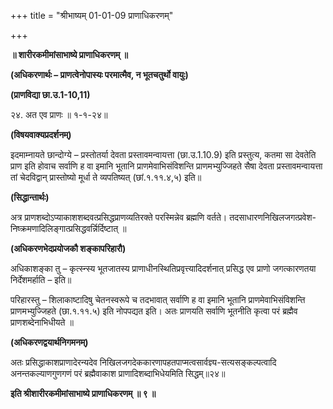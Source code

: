 +++
title = "श्रीभाष्यम् 01-01-09 प्राणाधिकरणम्"

+++


**॥ शारीरकमीमांसाभाष्ये प्राणाधिकरणम् ॥**

**(अधिकरणार्थः – प्राणत्वेनोपास्यः परमात्मैव, न भूतचतुर्थो वायुः)**

**(प्राणविद्या छा.उ.1-10,11)**

२४. अत एव प्राणः ॥ १-१-२४॥

**(विषयवाक्यप्रदर्शनम्)**

इदमाम्नायते छान्दोग्ये – प्रस्तोतर्या देवता प्रस्तावमन्वायत्ता (छा.उ.1.10.9) इति प्रस्तुत्य, कतमा सा देवतेति प्राण इति होवाच सर्वाणि ह वा इमानि भूतानि प्राणमेवाभिसंविशन्ति प्राणमभ्युज्जिहते सैषा देवता प्रस्तावमन्वायत्ता तां चेदविद्वान् प्रास्तोष्यो मूर्धा ते व्यपतिष्यत् (छां.१.११.४,५) इति॥

**(सिद्धान्तार्थः)**

अत्र प्राणशब्दोऽप्याकाशशब्दवत्प्रसिद्धप्राणव्यतिरक्ते परस्मिन्नेव ब्रह्मणि वर्तते। तदसाधारणनिखिलजगत्प्रवेश-निष्क्रमणादिलिङ्गात्प्रसिद्धवर्न्निर्दिष्टात् ॥

**(अधिकरणभेदप्रयोजकौ शङ्कापरिहारौ)**

अधिकाशङ्का तु – कृत्स्न्स्य भूतजातस्य प्राणाधीनस्थितिप्रवृत्त्यादिदर्शनात् प्रसिद्ध एव प्राणो जगत्कारणतया निर्देशमर्हाति – इति॥

परिहारस्तु – शिलाकाष्टादिषु चेतनस्वरूपे च तदभावात् सर्वाणि ह वा इमानि भूतानि प्राणमेवाभिसंविशन्ति प्राणमभ्युज्जिहते (छा.१.११.५) इति नोपपद्यत इति। अतः प्राणयति सर्वाणि भूतनीति कृत्वा परं ब्रह्मैव प्राणशब्देनाभिधीयते ॥

**(अधिकरणद्वयार्थनिगमनम्)**

अतः प्रसिद्धाकाशप्राणादेरन्यदेव निखिलजगदेककारणापहतपाप्मत्वसार्वज्ञ्य-सत्यसङ्कल्पत्वादि अनन्तकल्याणगुणगणं परं ब्रह्मैवाकाश प्राणादिशब्दाभिधेयमिति सिद्धम्॥२४॥

**इति श्रीशारीरकमीमांसाभाष्ये प्राणाधिकरणम् ॥ ९ ॥**


